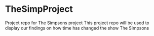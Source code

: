 # TheSimpProject
Project repo for The Simpsons project
This project repo will be used to display our findings on how time has changed the show The Simpsons
